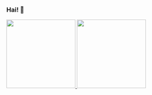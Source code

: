 ### Hai! 👋
<p align='left'>
  <a href="https://github.com/Naqii">
   <img height="180em" src="https://github-readme-stats-eight-theta.vercel.app/api?username=Naqii&show_icons=true&theme=algolia&include_all_commits=true&count_private=true"/>
    <img height="180em" src="https://github-readme-stats-eight-theta.vercel.app/api/top-langs/?username=Naqii&layout=compact&langs_count=8&theme=algolia"/>
  </a>
 </p>
<!--
**Naqii/Naqii** is a ✨ _special_ ✨ repository because its `README.md` (this file) appears on your GitHub profile.

Here are some ideas to get you started:

- 🔭 I’m currently working on ...
- 🌱 I’m currently learning ...
- 👯 I’m looking to collaborate on ...
- 🤔 I’m looking for help with ...
- 💬 Ask me about ...
- 📫 How to reach me: ...
- 😄 Pronouns: ...
- ⚡ Fun fact: ...
-->
